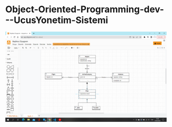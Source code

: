 # Object-Oriented-Programming-dev---UcusYonetim-Sistemi
![Ucus Yonetim](https://github.com/muhammedeminsoylemez/Object-Oriented-Programming-dev---U-u-Y-netim-Sistemi/blob/main/Ekran%20G%C3%B6r%C3%BCnt%C3%BCs%C3%BC%20(445).png)
